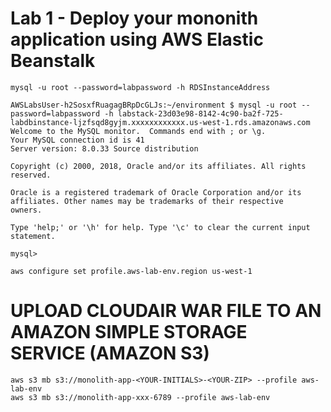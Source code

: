 # Lab 1 - Deploy your mononith application using AWS Elastic Beanstalk

```
mysql -u root --password=labpassword -h RDSInstanceAddress
```

```
AWSLabsUser-h2SosxfRuagagBRpDcGLJs:~/environment $ mysql -u root --password=labpassword -h labstack-23d03e98-8142-4c90-ba2f-725-labdbinstance-ljzfsqd8gyjm.xxxxxxxxxxxx.us-west-1.rds.amazonaws.com
Welcome to the MySQL monitor.  Commands end with ; or \g.
Your MySQL connection id is 41
Server version: 8.0.33 Source distribution

Copyright (c) 2000, 2018, Oracle and/or its affiliates. All rights reserved.

Oracle is a registered trademark of Oracle Corporation and/or its
affiliates. Other names may be trademarks of their respective
owners.

Type 'help;' or '\h' for help. Type '\c' to clear the current input statement.

mysql> 
```


```
aws configure set profile.aws-lab-env.region us-west-1
```

# UPLOAD CLOUDAIR WAR FILE TO AN AMAZON SIMPLE STORAGE SERVICE (AMAZON S3)
```
aws s3 mb s3://monolith-app-<YOUR-INITIALS>-<YOUR-ZIP> --profile aws-lab-env
aws s3 mb s3://monolith-app-xxx-6789 --profile aws-lab-env
```
